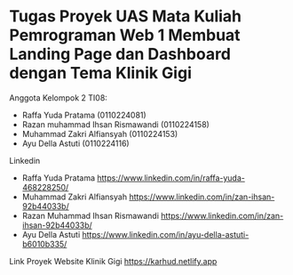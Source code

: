 <h1>Tugas Proyek UAS Mata Kuliah Pemrograman Web 1 Membuat Landing Page dan Dashboard dengan Tema Klinik Gigi</h1>

<p>Anggota Kelompok 2 TI08: </p>
<ul>
  <li>Raffa Yuda Pratama (0110224081)</li>
<li>Razan muhammad Ihsan Rismawandi (0110224158)</li>
<li>Muhammad Zakri Alfiansyah (0110224153)</li>
<li>Ayu Della Astuti (0110224116)</li>
</ul>

<p>Linkedin</p>
<ul>
  <li>Raffa Yuda Pratama <a href="https://www.linkedin.com/in/raffa-yuda-468228250/">https://www.linkedin.com/in/raffa-yuda-468228250/</a></li>
  <li>Muhammad Zakri Alfiansyah <a href="https://www.linkedin.com/in/zan-ihsan-92b44033b/">https://www.linkedin.com/in/zan-ihsan-92b44033b/</a></li>
  <li>Razan Muhammad Ihsan Rismawandi <a href="https://www.linkedin.com/in/zan-ihsan-92b44033b/">https://www.linkedin.com/in/zan-ihsan-92b44033b/</a></li>
  <li>Ayu Della Astuti <a href="https://www.linkedin.com/in/ayu-della-astuti-b6010b335/">https://www.linkedin.com/in/ayu-della-astuti-b6010b335/</a></li>
</ul>

<p>Link Proyek Website Klinik Gigi <a href="https://karhud.netlify.app">https://karhud.netlify.app</a></p>
